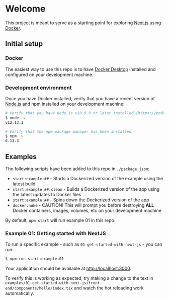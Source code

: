 # Welcome

This project is meant to serve as a starting point for exploring [Next.js](https://nextjs.org) using [Docker](https://www.docker.com).

## Initial setup

### Docker

The easiest way to use this repo is to have [Docker Desktop](https://www.docker.com/products/docker-desktop) installed and configured on your development machine.

### Development environment

Once you have Docker installed, verify that you have a recent version of [Node.js](https://nodejs.org/en/) and npm installed on your development machine:

```sh
# Verify that you have Node.js v10.9.0 or later installed (https://nodejs.org)
$ node -v
v12.13.1

# Verify that the npm package manager has been installed
$ npm -v
6.13.3
```

## Examples

The following scripts have been added to this repo in `./package.json`:

+ `start:example:##` - Starts a Dockerized version of the example using the latest build
+ `start:example:##:clean` - Builds a Dockerized version of the app using the latest updates to Docker files
+ `start:example:##` - Spins down the Dockerized version of the app
+ `docker:nuke` - CAUTION! This will prompt you before destroying **ALL** Docker containers, images, volumes, etc on your development machine

By default, `npm start` will run example 01 in this repo.

### Example 01: Getting started with NextJS

To run a specific example - such as `01-get-started-with-next-js` - you can run:

```sh
$ npm run start:example:01
```

Your application should be available at [http://localhost:3000](http://localhost:3000).

To verify this is working as expected, try making a change to the text in `examples/01-get-started-with-next-js/front-end/components/hello/index.tsx` and watch the hot reloading work automatically.
